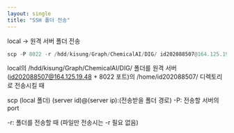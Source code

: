 ```yaml
---
layout: single
title: "SSH 폴더 전송"
---
```


local -> 원격 서버 폴더 전송
```python
scp -P 8022 -r /hdd/kisung/Graph/ChemicalAI/DIG/ id202088507@164.125.19.48:/home/id202088507/
```

local의 /hdd/kisung/Graph/ChemicalAI/DIG/ 폴더를
원격 서버 (id202088507@164.125.19.48 + 8022 포트)의 /home/id202088507/ 디렉토리로 전송시킬 때
 
scp (local 폴더) (server id)@(server ip):(전송받을 폴더 경로)
-P: 전송할 서버의 port
<br />

-r: 폴더를 전송할 때 (파일만 전송시는 -r 필요 없음)
